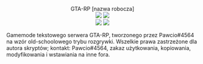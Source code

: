 <p align="center">
  GTA-RP [nazwa robocza]</br>
  <img src="https://img.shields.io/badge/Wydanie-v0.1a-blue.svg">
  <img src="https://img.shields.io/badge/Autor-Pawcio-blue.svg"></br>
  <img src="https://img.shields.io/badge/Archiwum-Nie-red.svg">
  <img src="https://img.shields.io/badge/W%20realizacji-Tak-red.svg">
</p>


Gamemode tekstowego serwera GTA-RP, tworzonego przez Pawcio#4564 na wzór old-schoolowego trybu rozgrywki. Wszelkie prawa zastrzeżone dla autora skryptów; kontakt: Pawcio#4564, zakaz użytkowania, kopiowania, modyfikowania i wstawiania na inne fora. 
